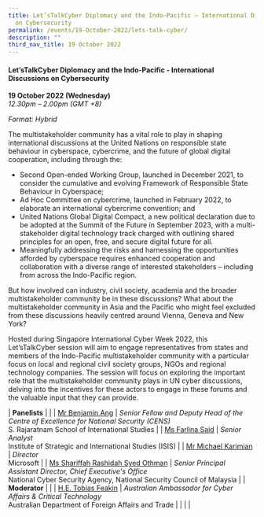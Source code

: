 ```yaml
---
title: Let’sTalkCyber Diplomacy and the Indo–Pacific – International Discussions
  on Cybersecurity
permalink: /events/19-October-2022/lets-talk-cyber/
description: ""
third_nav_title: 19 October 2022
---
```

#### **Let’sTalkCyber Diplomacy and the Indo-Pacific - International Discussions on Cybersecurity**
 
**19 October 2022 (Wednesday)**  
*12.30pm – 2.00pm (GMT +8)*

*Format: Hybrid*

The multistakeholder community has a vital role to play in shaping international discussions at the United Nations on responsible state behaviour in cyberspace, cybercrime, and the future of global digital cooperation, including through the:

* Second Open-ended Working Group, launched in December 2021, to consider the cumulative and evolving Framework of Responsible State Behaviour in Cyberspace;
* Ad Hoc Committee on cybercrime, launched in February 2022, to elaborate an international cybercrime convention; and
* United Nations Global Digital Compact, a new political declaration due to be adopted at the Summit of the Future in September 2023, with a multi-stakeholder digital technology track charged with outlining shared principles for an open, free, and secure digital future for all.
* Meaningfully addressing the risks and harnessing the opportunities afforded by cyberspace requires enhanced cooperation and collaboration with a diverse range of interested stakeholders – including from across the Indo-Pacific region.

But how involved can industry, civil society, academia and the broader multistakeholder community be in these discussions? What about the multistakeholder community in Asia and the Pacific who might feel excluded from these discussions heavily centred around Vienna, Geneva and New York?

Hosted during Singapore International Cyber Week 2022, this Let’sTalkCyber session will aim to engage representatives from states and members of the Indo-Pacific multistakeholder community with a particular focus on local and regional civil society groups, NGOs and regional technology companies. The session will focus on exploring the important role that the multistakeholder community plays in UN cyber discussions, delving into the incentives for these actors to engage in these forums and the valuable input that they can provide.

| **Panelists**    |                                                              |
| [Mr Benjamin Ang](/speaker-benjaminn-ang)  | *Senior Fellow and Deputy Head of the Centre of Excellence for National Security (CENS)*<br>S. Rajaratnam School of International Studies                  |
| [Ms Farlina Said](/speaker-Farlina-Said)  | *Senior Analyst*<br>Institute of Strategic and International Studies (ISIS)                 |
| [Mr Michael Karimian](/speaker-Michael-Karimian)  | *Director*<br>Microsoft               |
| [Ms Shariffah Rashidah Syed Othman](/speaker-Shariffah-Rashidah-Syed-Othman)  | *Senior Principal Assistant Director, Chief Executive's Office*<br>National Cyber Security Agency, National Security Council of Malaysia                |
| <br> **Moderator**          |                                                              |
| [H.E. Tobias Feakin](/moderator-tobias-feakin)  | *Australian Ambassador for Cyber Affairs & Critical Technology*<br>Australian Department of Foreign Affairs and Trade                 |
| | |